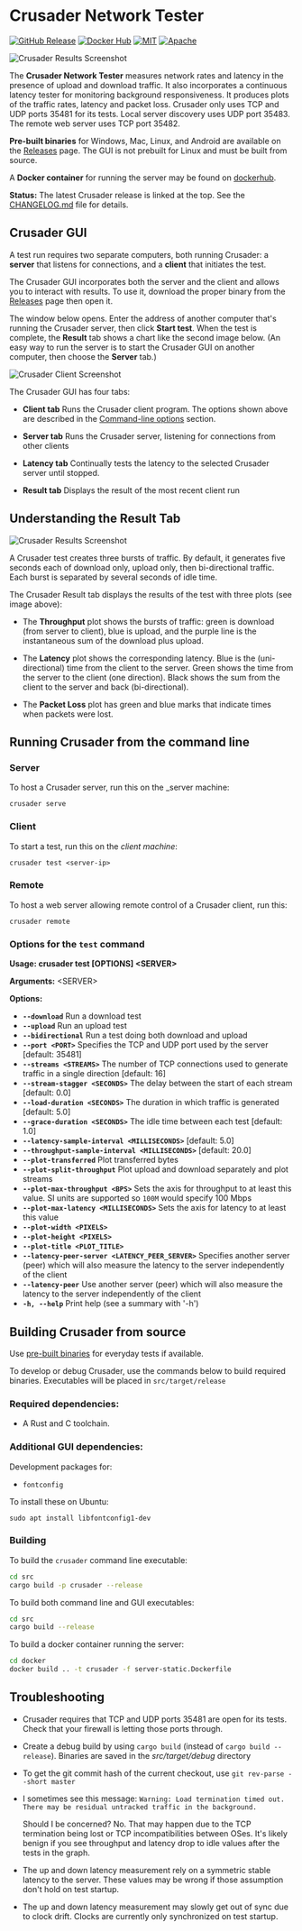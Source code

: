 # Crusader Network Tester

[![GitHub Release](https://img.shields.io/github/v/release/Zoxc/crusader)](https://github.com/Zoxc/crusader/releases)
[![Docker Hub](https://img.shields.io/badge/container-dockerhub-blue)](https://hub.docker.com/r/zoxc/crusader)
[![MIT](https://img.shields.io/badge/license-MIT-blue.svg)](https://github.com/Zoxc/crusader/blob/master/LICENSE-MIT)
[![Apache](https://img.shields.io/badge/license-Apache-blue.svg)](https://github.com/Zoxc/crusader/blob/master/LICENSE-APACHE)

![Crusader Results Screenshot](./media/Crusader-Results.png)

The **Crusader Network Tester** measures network rates and latency
in the presence of upload and download traffic.
It also incorporates a continuous latency tester for
monitoring background responsiveness.
It produces plots of the traffic rates,
latency and packet loss.
Crusader only uses TCP and UDP ports 35481 for its tests. Local server discovery uses UDP port 35483. The remote web server uses TCP port 35482.

**Pre-built binaries** for Windows, Mac, Linux,
and Android are available on the
[Releases](https://github.com/Zoxc/crusader/releases) page. The GUI is not prebuilt for Linux and must be built from source.

A **Docker container** for running the server may be found on [dockerhub](https://hub.docker.com/r/zoxc/crusader).

**Status:** The latest Crusader release is linked at the top.
  See the [CHANGELOG.md](./CHANGELOG.md)
  file for details.

## Crusader GUI

A test run requires two separate computers,
both running Crusader:
a **server** that listens for connections, and
a **client** that initiates the test.

The Crusader GUI incorporates both the server and
the client and allows you to interact with results.
To use it, download the proper binary from the
[Releases](https://github.com/Zoxc/crusader/releases) page
then open it.

The window below opens.
Enter the address of another computer that's
running the Crusader server, then click **Start test**.
When the test is complete, the **Result** tab shows a
chart like the second image below.
(An easy way to run the server is to start the Crusader GUI
on another computer, then choose the **Server** tab.)

![Crusader Client Screenshot](./media/Crusader-Client.png)

The Crusader GUI has four tabs:

* **Client tab**
  Runs the Crusader client program. 
  The options shown above are described in the
  [Command-line options](#command-line-options) section.

* **Server tab**
  Runs the Crusader server, listening for connections from other clients

* **Latency tab**
  Continually tests the latency to the selected
  Crusader server until stopped.

* **Result tab**
  Displays the result of the most recent client run

## Understanding the Result Tab

![Crusader Results Screenshot](./media/Crusader-Results.png)

A Crusader test creates three bursts of traffic.
By default, it generates five seconds each of
download only, upload only, then bi-directional traffic.
Each burst is separated by several seconds of idle time.

The Crusader Result tab displays the results of the test with
three plots (see image above):

* The **Throughput** plot shows the bursts of traffic:
green is download (from server to client),
blue is upload, and
the purple line is the instantaneous
sum of the download plus upload.

* The **Latency** plot shows the corresponding latency.
Blue is the (uni-directional) time from the client to the server.
Green shows the time from the server to the client (one direction).
Black shows the sum from the client to the server
and back (bi-directional).

* The **Packet Loss** plot has green and blue marks
that indicate times when packets were lost.

## Running Crusader from the command line

### Server

To host a Crusader server, run this on the _server machine:

```
crusader serve
```

### Client

To start a test, run this on the _client machine_:

```
crusader test <server-ip>
```

### Remote

To host a web server allowing remote control of a Crusader client, run this:

```
crusader remote
```

### Options for the `test` command

**Usage: crusader test [OPTIONS] \<SERVER>**

**Arguments:** \<SERVER>

**Options:**

* **`--download`**
          Run a download test
* **`--upload`**
          Run an upload test
* **`--bidirectional`**
          Run a test doing both download and upload
* **`--port <PORT>`**
          Specifies the TCP and UDP port used by the server
          [default: 35481]
* **`--streams <STREAMS>`**
          The number of TCP connections used to generate
           traffic in a single direction
          [default: 16]
* **`--stream-stagger <SECONDS>`**
          The delay between the start of each stream
          [default: 0.0]
* **`--load-duration <SECONDS>`**
          The duration in which traffic is generated
          [default: 5.0]
* **`--grace-duration <SECONDS>`**
          The idle time between each test
          [default: 1.0]
* **`--latency-sample-interval <MILLISECONDS>`**
          [default: 5.0]
* **`--throughput-sample-interval <MILLISECONDS>`**
          [default: 20.0]
* **`--plot-transferred`**
          Plot transferred bytes
* **`--plot-split-throughput`**
          Plot upload and download separately and plot streams
* **`--plot-max-throughput <BPS>`**
          Sets the axis for throughput to at least this value.
          SI units are supported so `100M` would specify 100 Mbps
* **`--plot-max-latency <MILLISECONDS>`**
          Sets the axis for latency to at least this value
* **`--plot-width <PIXELS>`**
* **`--plot-height <PIXELS>`**
* **`--plot-title <PLOT_TITLE>`**
* **`--latency-peer-server <LATENCY_PEER_SERVER>`**
          Specifies another server (peer) which will
          also measure the latency to the server independently of the client
* **`--latency-peer`**
          Use another server (peer) which will also measure the latency to the server independently of the client
* **`-h, --help`**
          Print help (see a summary with '-h')
          
## Building Crusader from source

Use [pre-built binaries](https://github.com/Zoxc/crusader/releases)
for everyday tests if available.

To develop or debug Crusader, use the commands below
to build required binaries. Executables will be placed in `src/target/release`

### Required dependencies:
- A Rust and C toolchain.

### Additional GUI dependencies:
Development packages for:
- `fontconfig`

To install these on Ubuntu:
```
sudo apt install libfontconfig1-dev
```

### Building


To build the `crusader` command line executable:
```sh
cd src
cargo build -p crusader --release
```

To build both command line and GUI executables:
```sh
cd src
cargo build --release
```

To build a docker container running the server:
```sh
cd docker
docker build .. -t crusader -f server-static.Dockerfile
```

## Troubleshooting

* Crusader requires that TCP and UDP ports 35481 are open for its tests.
  Check that your firewall is letting those ports through.

* Create a debug build by using `cargo build`
  (instead of `cargo build --release`).
  Binaries are saved in the _src/target/debug_ directory

* To get the git commit hash of the current checkout,
  use `git rev-parse --short master`

* I sometimes see this message: 
`Warning: Load termination timed out. There may be residual untracked traffic in the background.` 
  
  Should I be concerned? No. That may happen due to the TCP termination being lost or TCP incompatibilities between OSes. It's likely benign if you see throughput and latency drop to idle values after the tests in the graph. 

* The up and down latency measurement rely on a symmetric stable latency to the server. These values may be wrong if those assumption don't hold on test startup.

* The up and down latency measurement may slowly get out of sync due to clock drift. Clocks are currently only synchronized on test startup.
